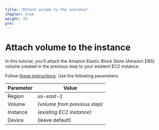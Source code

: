 ```yaml
---
title: "Attach volume to the instance"
chapter: true
weight: 30
pre: 
---
```


# Attach volume to the instance

In this tutorial, you’ll attach the Amazon Elastic Block Store (Amazon EBS) volume created in the previous step to your existent EC2 instance.

Follow  [these instructions](https://docs.aws.amazon.com/AWSEC2/latest/UserGuide/ebs-attaching-volume.html). 
Use the following parameters:

Parameter | Value
--- | ---
Region | _us-east-1_
Volume | _(volume from previous step)_
Instance | _(existing EC2 instance)_
Device | (leave default)



